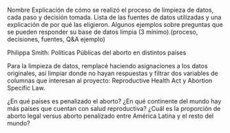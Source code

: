Nombre
Explicación de cómo se realizó el proceso de limpieza de datos, cada paso y decisión tomada.
Lista de las fuentes de datos utilizadas y una explicación de por qué las eligieron.
Algunos ejemplos sobre preguntas que se pueden responder su base de datos limpia (3 mínimo).(proceso, decisiones, fuentes, Q&A ejemplo)


Philippa Smith: Políticas Públicas del aborto en distintos países

Para la limpieza de datos, remplacé haciendo asignaciones a los datos originales, así limpiar donde no hayan respuestas y filtrar dos variables de columnas que interesan al proyecto: Reproductive Health Act y Abortion Specific Law. 

¿En qué países es penalizado el aborto?
¿En qué continente del mundo hay más países que cuentan con salud reproductiva?
¿Cuál es la proporción de aborto legal versus aborto penalizado entre América Latina y el resto del mundo?
